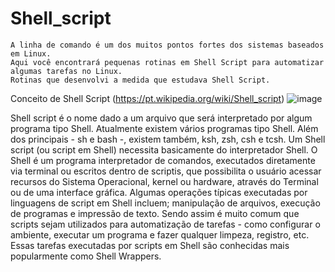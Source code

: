 # Shell_script
	A linha de comando é um dos muitos pontos fortes dos sistemas baseados em Linux.
	Aqui você encontrará pequenas rotinas em Shell Script para automatizar algumas tarefas no Linux.
	Rotinas que desenvolvi a medida que estudava Shell Script.

Conceito de Shell Script (https://pt.wikipedia.org/wiki/Shell_script)
![image](https://github.com/WalberMota/Shell_script/eskema.png)

  Shell script é o nome dado a um arquivo que será interpretado por algum programa tipo Shell. Atualmente existem vários programas tipo Shell. Além dos principais - sh e bash -, existem também, ksh, zsh, csh e tcsh. Um Shell script (ou script em Shell) necessita basicamente do interpretador Shell.
  O Shell é um programa interpretador de comandos, executados diretamente via terminal ou escritos dentro de scriptis, que possibilita o usuário acessar recursos do Sistema Operacional, kernel ou hardware, através do Terminal ou de uma interface gráfica.
  Algumas operações típicas executadas por linguagens de script em Shell incluem; manipulação de arquivos, execução de programas e impressão de texto. Sendo assim é muito comum que scripts sejam utilizados para automatização de tarefas - como configurar o ambiente, executar um programa e fazer qualquer limpeza, registro, etc. Essas tarefas executadas por scripts em Shell são conhecidas mais popularmente como Shell Wrappers.


